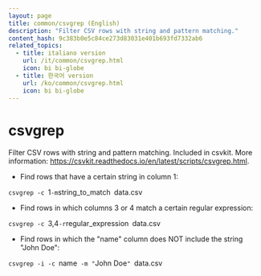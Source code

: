 ```yaml
---
layout: page
title: common/csvgrep (English)
description: "Filter CSV rows with string and pattern matching."
content_hash: 9c383b0e5c84ce273d83031e401b693fd7332ab6
related_topics:
  - title: italiano version
    url: /it/common/csvgrep.html
    icon: bi bi-globe
  - title: 한국어 version
    url: /ko/common/csvgrep.html
    icon: bi bi-globe
---
```

# csvgrep

Filter CSV rows with string and pattern matching.
Included in csvkit.
More information: <https://csvkit.readthedocs.io/en/latest/scripts/csvgrep.html>.

- Find rows that have a certain string in column 1:

`csvgrep -c `<span class="tldr-var badge badge-pill bg-dark-lm bg-white-dm text-white-lm text-dark-dm font-weight-bold">1</span>` -m `<span class="tldr-var badge badge-pill bg-dark-lm bg-white-dm text-white-lm text-dark-dm font-weight-bold">string_to_match</span>` `<span class="tldr-var badge badge-pill bg-dark-lm bg-white-dm text-white-lm text-dark-dm font-weight-bold">data.csv</span>

- Find rows in which columns 3 or 4 match a certain regular expression:

`csvgrep -c `<span class="tldr-var badge badge-pill bg-dark-lm bg-white-dm text-white-lm text-dark-dm font-weight-bold">3,4</span>` -r `<span class="tldr-var badge badge-pill bg-dark-lm bg-white-dm text-white-lm text-dark-dm font-weight-bold">regular_expression</span>` `<span class="tldr-var badge badge-pill bg-dark-lm bg-white-dm text-white-lm text-dark-dm font-weight-bold">data.csv</span>

- Find rows in which the "name" column does NOT include the string "John Doe":

`csvgrep -i -c `<span class="tldr-var badge badge-pill bg-dark-lm bg-white-dm text-white-lm text-dark-dm font-weight-bold">name</span>` -m "`<span class="tldr-var badge badge-pill bg-dark-lm bg-white-dm text-white-lm text-dark-dm font-weight-bold">John Doe</span>`" `<span class="tldr-var badge badge-pill bg-dark-lm bg-white-dm text-white-lm text-dark-dm font-weight-bold">data.csv</span>
